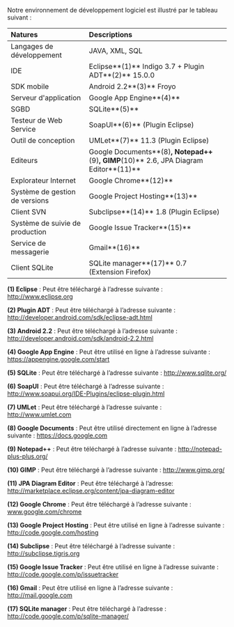 Notre environnement de développement logiciel est illustré par le tableau suivant :

| **Natures** | **Descriptions** |
|:------------|:-----------------|
|	Langages de développement	|	JAVA, XML, SQL	  |
|	IDE	        |	Eclipse**(1)** Indigo 3.7 + Plugin ADT**(2)** 15.0.0	|
|	SDK mobile	 |	Android 2.2**(3)** Froyo	|
|	Serveur d'application	|	Google App Engine**(4)**	|
|	SGBD	       |	SQLite**(5)**	   |
|	Testeur de Web Service	|	SoapUI**(6)** (Plugin Eclipse)	|
|	Outil de conception	|	UMLet**(7)** 11.3 (Plugin Eclipse)	|
|	Editeurs	   |	Google Documents**(8)**, Notepad++**(9)**, GIMP**(10)** 2.6, JPA Diagram Editor**(11)**	|
|	Explorateur Internet	|	Google Chrome**(12)**	|
|	Système de gestion de versions	|	Google Project Hosting**(13)**	|
|	Client SVN	 |	Subclipse**(14)** 1.8 (Plugin Eclipse)	|
|	Système de suivie de production	|	Google Issue Tracker**(15)**	|
|	Service de messagerie	|	Gmail**(16)**	   |
|	Client SQLite	|	SQLite manager**(17)** 0.7 (Extension Firefox)	|


**(1) Eclipse** : Peut être téléchargé à l’adresse suivante : http://www.eclipse.org

**(2) Plugin ADT** : Peut être téléchargé à l’adresse suivante : http://developer.android.com/sdk/eclipse-adt.html

**(3) Android 2.2** : Peut être téléchargé à l’adresse suivante : http://developer.android.com/sdk/android-2.2.html

**(4) Google App Engine** : Peut être utilisé en ligne à l’adresse suivante : https://appengine.google.com/start

**(5) SQLite** : Peut être téléchargé à l’adresse suivante : http://www.sqlite.org/

**(6) SoapUI** : Peut être téléchargé à l’adresse suivante : http://www.soapui.org/IDE-Plugins/eclipse-plugin.html

**(7) UMLet** : Peut être téléchargé à l’adresse suivante : http://www.umlet.com

**(8) Google Documents** : Peut être utilisé directement en ligne à l’adresse suivante : https://docs.google.com

**(9) Notepad++** : Peut être téléchargé à l’adresse suivante : http://notepad-plus-plus.org/

**(10) GIMP** : Peut être téléchargé à l’adresse suivante : http://www.gimp.org/

**(11) JPA Diagram Editor** : Peut être téléchargé à l’adresse: http://marketplace.eclipse.org/content/jpa-diagram-editor

**(12) Google Chrome** : Peut être téléchargé à l’adresse suivante : www.google.com/chrome

**(13) Google Project Hosting** : Peut être utilisé en ligne à l’adresse suivante : http://code.google.com/hosting

**(14) Subclipse** : Peut être téléchargé à l’adresse suivante : http://subclipse.tigris.org

**(15) Google Issue Tracker** : Peut être utilisé en ligne à l’adresse suivante : http://code.google.com/p/issuetracker

**(16) Gmail** : Peut être utilisé en ligne à l’adresse suivante : http://mail.google.com

**(17) SQLite manager** : Peut être téléchargé à l’adresse : http://code.google.com/p/sqlite-manager/